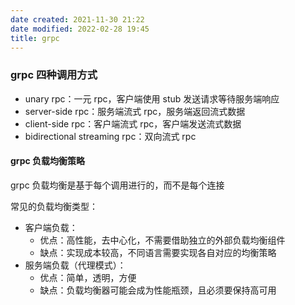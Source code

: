 ```yaml
---
date created: 2021-11-30 21:22
date modified: 2022-02-28 19:45
title: grpc
---
```

### grpc 四种调用方式

- unary rpc：一元 rpc，客户端使用 stub 发送请求等待服务端响应
- server-side rpc：服务端流式 rpc，服务端返回流式数据
- client-side rpc：客户端流式 rpc，客户端发送流式数据
- bidirectional streaming rpc：双向流式 rpc

#### grpc 负载均衡策略

grpc 负载均衡是基于每个调用进行的，而不是每个连接

常见的负载均衡类型：

- 客户端负载：
  - 优点：高性能，去中心化，不需要借助独立的外部负载均衡组件
  - 缺点：实现成本较高，不同语言需要实现各自对应的均衡策略
- 服务端负载（代理模式）：
  - 优点：简单，透明，方便
  - 缺点：负载均衡器可能会成为性能瓶颈，且必须要保持高可用